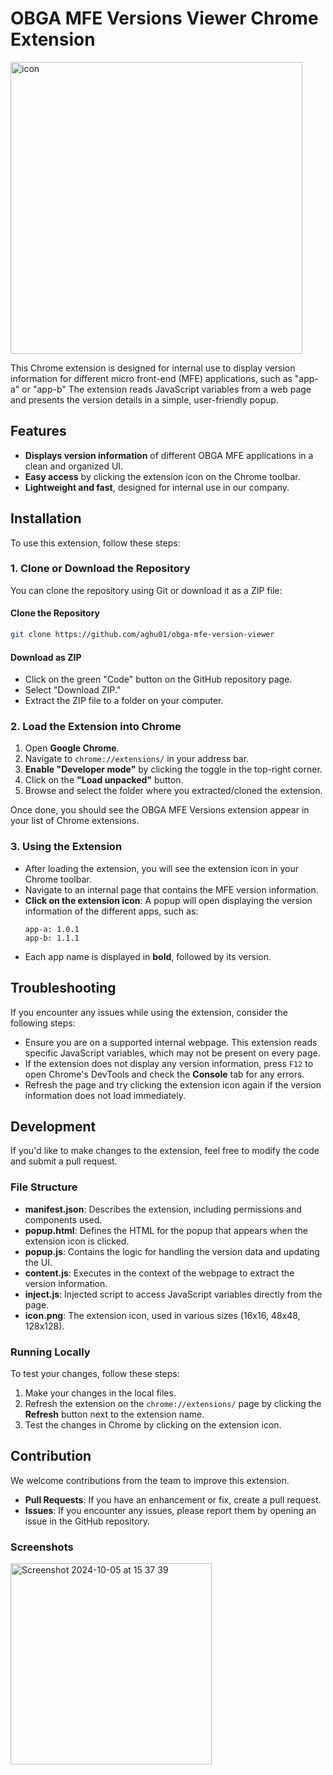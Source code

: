 # OBGA MFE Versions Viewer Chrome Extension

<img width="467" alt="icon" src="https://github.com/user-attachments/assets/f2b8bacc-b977-4281-8e98-ee555405f8fb">


This Chrome extension is designed for internal use to display version information for different micro front-end (MFE) applications, such as "app-a" or "app-b" The extension reads JavaScript variables from a web page and presents the version details in a simple, user-friendly popup.

## Features

- **Displays version information** of different OBGA MFE applications in a clean and organized UI.
- **Easy access** by clicking the extension icon on the Chrome toolbar.
- **Lightweight and fast**, designed for internal use in our company.

## Installation

To use this extension, follow these steps:

### 1. Clone or Download the Repository

You can clone the repository using Git or download it as a ZIP file:

#### Clone the Repository

```sh
git clone https://github.com/aghu01/obga-mfe-version-viewer
```

#### Download as ZIP

- Click on the green "Code" button on the GitHub repository page.
- Select "Download ZIP."
- Extract the ZIP file to a folder on your computer.

### 2. Load the Extension into Chrome

1. Open **Google Chrome**.
2. Navigate to `chrome://extensions/` in your address bar.
3. **Enable "Developer mode"** by clicking the toggle in the top-right corner.
4. Click on the **"Load unpacked"** button.
5. Browse and select the folder where you extracted/cloned the extension.

Once done, you should see the OBGA MFE Versions extension appear in your list of Chrome extensions.

### 3. Using the Extension

- After loading the extension, you will see the extension icon in your Chrome toolbar.
- Navigate to an internal page that contains the MFE version information.
- **Click on the extension icon**: A popup will open displaying the version information of the different apps, such as:
  ```
  app-a: 1.0.1
  app-b: 1.1.1
  ```
- Each app name is displayed in **bold**, followed by its version.

## Troubleshooting

If you encounter any issues while using the extension, consider the following steps:

- Ensure you are on a supported internal webpage. This extension reads specific JavaScript variables, which may not be present on every page.
- If the extension does not display any version information, press `F12` to open Chrome's DevTools and check the **Console** tab for any errors.
- Refresh the page and try clicking the extension icon again if the version information does not load immediately.

## Development

If you'd like to make changes to the extension, feel free to modify the code and submit a pull request.

### File Structure

- **manifest.json**: Describes the extension, including permissions and components used.
- **popup.html**: Defines the HTML for the popup that appears when the extension icon is clicked.
- **popup.js**: Contains the logic for handling the version data and updating the UI.
- **content.js**: Executes in the context of the webpage to extract the version information.
- **inject.js**: Injected script to access JavaScript variables directly from the page.
- **icon.png**: The extension icon, used in various sizes (16x16, 48x48, 128x128).

### Running Locally

To test your changes, follow these steps:

1. Make your changes in the local files.
2. Refresh the extension on the `chrome://extensions/` page by clicking the **Refresh** button next to the extension name.
3. Test the changes in Chrome by clicking on the extension icon.

## Contribution

We welcome contributions from the team to improve this extension.

- **Pull Requests**: If you have an enhancement or fix, create a pull request.
- **Issues**: If you encounter any issues, please report them by opening an issue in the GitHub repository.

### Screenshots
<img width="322" alt="Screenshot 2024-10-05 at 15 37 39" src="https://github.com/user-attachments/assets/b9c54e0d-9eb2-4f00-b579-94cd55955aa5">


